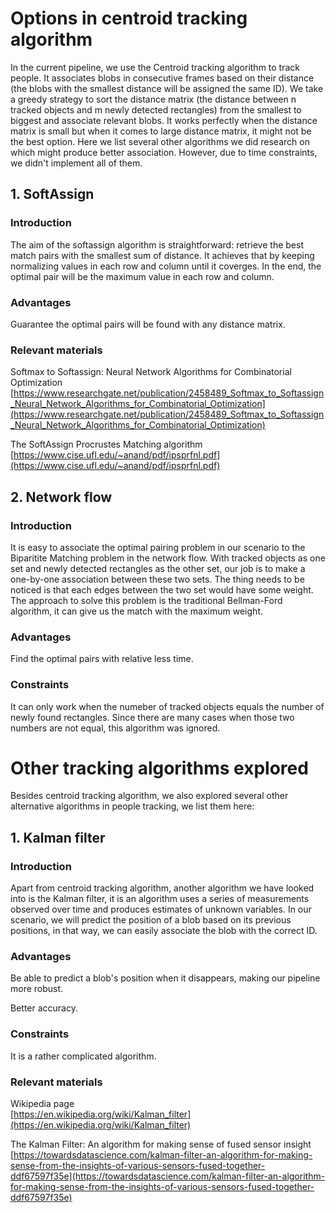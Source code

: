 # Options in centroid tracking algorithm

In the current pipeline, we use the Centroid tracking algorithm to track people. It associates blobs in consecutive frames based on their distance (the blobs with the smallest distance will be assigned the same ID). We take a greedy strategy to sort the distance matrix (the distance between n tracked objects and m newly detected rectangles) from the smallest to biggest and associate relevant blobs. It works perfectly when the distance matrix is small but when it comes to large distance matrix, it might not be the best option. Here we list several other algorithms we did research on which might produce better association. However, due to time constraints, we didn't implement all of them.


## 1. SoftAssign

### Introduction
The aim of the softassign algorithm is straightforward: retrieve the best match pairs with the smallest sum of distance. It achieves that by keeping normalizing values in each row and column until it coverges. In the end, the optimal pair will be the maximum value in each row and column.

### Advantages
Guarantee the optimal pairs will  be found with any distance matrix.

### Relevant materials
Softmax to Softassign: Neural Network Algorithms for Combinatorial Optimization  
[https://www.researchgate.net/publication/2458489_Softmax_to_Softassign_Neural_Network_Algorithms_for_Combinatorial_Optimization](https://www.researchgate.net/publication/2458489_Softmax_to_Softassign_Neural_Network_Algorithms_for_Combinatorial_Optimization)

The SoftAssign Procrustes Matching algorithm  
[https://www.cise.ufl.edu/~anand/pdf/ipsprfnl.pdf](https://www.cise.ufl.edu/~anand/pdf/ipsprfnl.pdf)

## 2. Network flow

### Introduction
 It is easy to associate the optimal pairing problem in our scenario to the Biparitite Matching problem in the network flow. With tracked objects as one set and newly detected rectangles as the other set, our job is to make a one-by-one association between these two sets. The thing needs to be noticed is that each edges between the two set would have some weight. The approach to solve this problem is the traditional Bellman-Ford algorithm, it can give us the match with the maximum weight. 

### Advantages
Find the optimal pairs with relative less time.

### Constraints
It can only work when the numeber of tracked objects equals the number of newly found rectangles. Since there are many cases when those two numbers are not equal, this algorithm was ignored. 


# Other tracking algorithms explored
Besides centroid tracking algorithm, we also explored several other alternative algorithms in people tracking, we list them here:

## 1. Kalman filter

### Introduction

Apart from centroid tracking algorithm, another algorithm we have looked into is the Kalman filter, it is an algorithm uses a series of measurements observed over time and produces estimates of unknown variables. In our scenario, we will predict the position of a blob based on its previous positions, in that way, we can easily associate the blob with the correct ID.

### Advantages
Be able to predict a blob's position when it disappears, making our pipeline more robust.

Better accuracy.

### Constraints
It is a rather complicated algorithm.

### Relevant materials
Wikipedia page  
[https://en.wikipedia.org/wiki/Kalman_filter](https://en.wikipedia.org/wiki/Kalman_filter)

The Kalman Filter: An algorithm for making sense of fused sensor insight  
[https://towardsdatascience.com/kalman-filter-an-algorithm-for-making-sense-from-the-insights-of-various-sensors-fused-together-ddf67597f35e](https://towardsdatascience.com/kalman-filter-an-algorithm-for-making-sense-from-the-insights-of-various-sensors-fused-together-ddf67597f35e)
  





